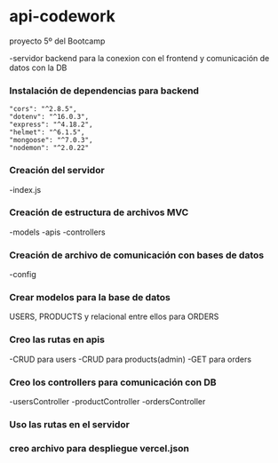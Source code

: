 # api-codework
proyecto 5º del Bootcamp 

-servidor backend para la conexion con el frontend y comunicación de datos con la DB

### Instalación de dependencias para backend
    "cors": "^2.8.5",
    "dotenv": "^16.0.3",
    "express": "^4.18.2",
    "helmet": "^6.1.5",
    "mongoose": "^7.0.3",
    "nodemon": "^2.0.22"

### Creación del servidor 
-index.js

### Creación de estructura de archivos MVC
-models -apis -controllers

### Creación de archivo de comunicación con bases de datos
-config

### Crear modelos para la base de datos
USERS, PRODUCTS y relacional entre ellos para ORDERS

### Creo las rutas en apis
-CRUD para users
-CRUD para products(admin)
-GET para orders

### Creo los controllers para comunicación con DB
-usersController
-productController
-ordersController

### Uso las rutas en el servidor

### creo archivo para despliegue vercel.json
